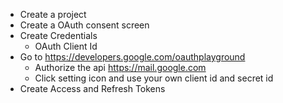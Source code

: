- Create a project
- Create a OAuth consent screen
- Create Credentials 
  - OAuth Client Id
- Go to https://developers.google.com/oauthplayground
  - Authorize the api https://mail.google.com
  - Click setting icon and use your own client id and secret id
- Create Access and Refresh Tokens
